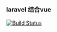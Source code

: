 
### laravel 结合vue
<a href="https://travis-ci.org/laravel/framework"><img src="https://travis-ci.org/laravel/framework.svg" alt="Build Status"></a>
